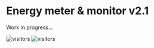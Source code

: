 Energy meter & monitor v2.1
===========================

Work in progress...

![visitors](https://visitor-badge.glitch.me/badge?page_id=VladimirBakum.esp8266.powermeter&left_color=green&right_color=red)
![visitors](https://visitor-badge.glitch.me/badge?page_id=VladimirBakum.esp8266.powermeter&left_color=55aa73&right_color=c639af)
